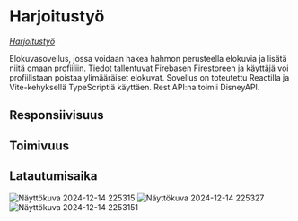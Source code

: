 # Harjoitustyö
*[Harjoitustyö](https://eriikakl.github.io/pwk-harjoitustyo/)*

Elokuvasovellus, jossa voidaan hakea hahmon perusteella elokuvia ja lisätä niitä omaan profiiliin. Tiedot tallentuvat Firebasen Firestoreen ja käyttäjä voi profiilistaan poistaa ylimääräiset elokuvat.
Sovellus on toteutettu Reactilla ja Vite-kehyksellä TypeScriptiä käyttäen. Rest API:na toimii DisneyAPI.

## Responsiivisuus
## Toimivuus 
## Latautumisaika
![Näyttökuva 2024-12-14 225315](https://github.com/user-attachments/assets/d7580ed8-0ca6-4765-baaf-bf6900f384e1)
![Näyttökuva 2024-12-14 225327](https://github.com/user-attachments/assets/3874b267-b1ea-49ad-97fd-6ae4a588db7f)
![Näyttökuva 2024-12-14 2253151](https://github.com/user-attachments/assets/049eb3b5-9665-4d72-8174-38b8005307d4)
